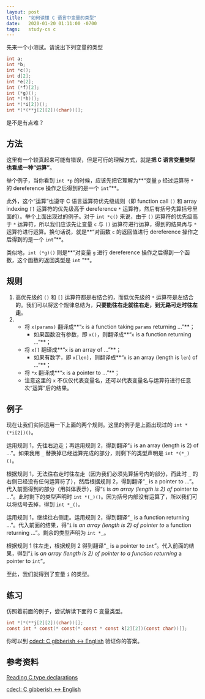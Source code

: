 ```yaml
---
layout: post
title:  "如何读懂 C 语言中变量的类型"
date:   2020-01-20 01:11:00 -0700
tags:   study-cs c
---
```


先来一个小测试。请说出下列变量的类型

```c
int a;
int *b;
int *c();
int d[2];
int *e[2];
int (*f)[2];
int (*g)();
int *(*h)();
int *(*i[2])();
int *(*(**j[2][2])(char))[];
```

是不是有点难？

## 方法

这里有一个较真起来可能有错误，但是可行的理解方式，就是**把 C 语言变量类型也看成一种“运算”**。

举个例子，当你看到 `int *p` 的时候，应该先把它理解为**“变量 `p` 经过运算符 `*` 的 dereference 操作之后得到的是一个 `int`”**。

此外，这个“运算”也遵守 C 语言运算符优先级规则（即 function call `()` 和 array indexing `[]` 运算符的优先级高于 dereference `*` 运算符，然后有括号先算括号里面的）。举个上面出现过的例子。对于 `int *c()` 来说，由于 `()` 运算符的优先级高于 `*` 运算符，所以我们应该先让变量 `c` 与 `()` 运算符进行运算，得到的结果再与 `*` 运算符进行运算。换句话说，就是**“对函数 `c` 的返回值进行 dereference 操作之后得到的是一个 `int`”**。

类似地，`int (*g)()` 则是**“对变量 `g` 进行 dereference 操作之后得到一个函数，这个函数的返回类型是 `int` ”**。

## 规则

1. 高优先级的 `()` 和 `[]` 运算符都是右结合的，而低优先级的 `*` 运算符是左结合的。我们可以将这个规律总结为，**只要能往右走就往右走，到无路可走时往左走**。
2. - 将 `x(params)` 翻译成**“`x` is a function taking `params` returning ...”**；
     - 如果函数没有参数，即 `x()`，则翻译成**“`x` is a function returning ...”**；
   - 将 `x[]` 翻译成**“`x` is an array of ...”**；
     - 如果有数字，即 `x[len]`，则翻译成**“`x` is an array (length is `len`) of ...”**；
   - 将 `*x` 翻译成**“`x` is a pointer to ...”**；
   - 注意这里的 `x` 不仅仅代表变量名，还可以代表变量名与运算符进行任意次“运算”后的结果。

## 例子

现在让我们实际运用一下上面的两个规则。这里的例子是上面出现过的 `int *(*i[2])()`。

运用规则 1，先往右边走；再运用规则 2，得到翻译“`i` is an array (length is 2) of ...”。如果我用 `_` 替换掉已经运算完成的部分，则剩下的类型声明是 `int *(*_)()`。

根据规则 1，无法往右走时往左走（因为我们必须先算括号内的部分，而此时 `_` 的右侧已经没有任何运算符了），然后根据规则 2，得到翻译“`_` is a pointer to ...”。代入前面得到的部分（用斜体表示），得“`i` is *an array (length is 2) of* pointer to ...”。此时剩下的类型声明时 `int *(_)()`。因为括号内部没有运算了，所以我们可以将括号去掉，得到 `int *_()`。

运用规则 1，继续往右侧走。运用规则 2，得到翻译“`_` is a function returning ...”。代入前面的结果，得“`i` is *an array (length is 2) of pointer to* a function returning ...”。剩余的类型声明为 `int *_`。

根据规则 1 往左走，根据规则 2 得到翻译“`_` is a pointer to `int`”。代入前面的结果，得到“`i` is *an array (length is 2) of pointer to a function returning* a pointer to `int`”。

至此，我们就得到了变量 `i` 的类型。

## 练习

仿照着前面的例子，尝试解读下面的 C 变量类型。

```c
int *(*(**j[2][2])(char))[];
const int * const(* const(* const * const k[2][2])(const char))[];
```

你可以到 [cdecl: C gibberish ↔ English](https://cdecl.org/) 验证你的答案。

## 参考资料

[Reading C type declarations](http://unixwiz.net/techtips/reading-cdecl.html)

[cdecl: C gibberish ↔ English](https://cdecl.org/)
